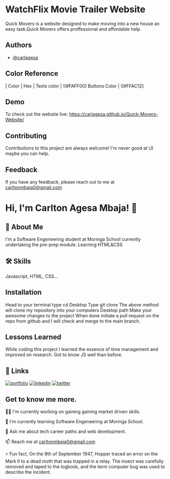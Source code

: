 
# WatchFlix Movie Trailer Website

Quick Movers is a website designed to make moving into a new house 
an easy task.Quick Movers offers proffessional and affordable 
help.



## Authors

- [@carlagesa](https://github.com/carlagesa)

## Color Reference
| Color              | Hex                                                                |
Texts color           | ![#FAFF00]
Buttons Color        | ![#FFAC12]


## Demo
To check out the website live:
https://carlagesa.github.io/Quick-Movers-Website/


## Contributing

Contributions to this project are always welcome!
I'm never good at UI maybe you can help.



## Feedback

If you have any feedback, please reach out to me at
 carltonmbaja0@gmail.com


# Hi, I'm Carlton Agesa Mbaja! 👋


## 🚀 About Me
I'm a Software Engeneering student at Moringa School 
currently undertaking the pre-prep module.
Learning HTML&CSS 

## 🛠 Skills
Javascript, HTML, CSS...


## Installation
Head to your terminal  type cd Desktop 
Type git clone
The above method will clone my repository into your computers Desktop path
Make your awesome changes to the project 
When done initiate a pull request on the repo from github and I will check and merge to the main branch.

    
## Lessons Learned

While coding this project I learned the essence of time management and improved on research.
Got to know JS well than before.
## 🔗 Links
[![portfolio](https://img.shields.io/badge/my_portfolio-000?style=for-the-badge&logo=ko-fi&logoColor=white)](https://github.com/carlagesa)
[![linkedin](https://img.shields.io/badge/linkedin-0A66C2?style=for-the-badge&logo=linkedin&logoColor=white)](https://www.linkedin.com/in/carlton-agesa/)
[![twitter](https://img.shields.io/badge/twitter-1DA1F2?style=for-the-badge&logo=twitter&logoColor=white)](https://twitter.com/techguy_ke)


## Get to know me more.
👩‍💻 I'm currently working on gaining gaining market driven skills.

🧠 I'm currently learning Software Engeneering at Moringa School.

💬 Ask me about tech career paths and web development.

📫 Reach me at carltonmbaja0@gmail.com 

⚡️ Fun fact, On the 9th of September 1947, Hopper traced an error on 
the Mark II to a dead moth that was trapped in a relay. The insect 
was carefully removed and taped to the logbook, and the term 
computer bug was used to describe the incident.

